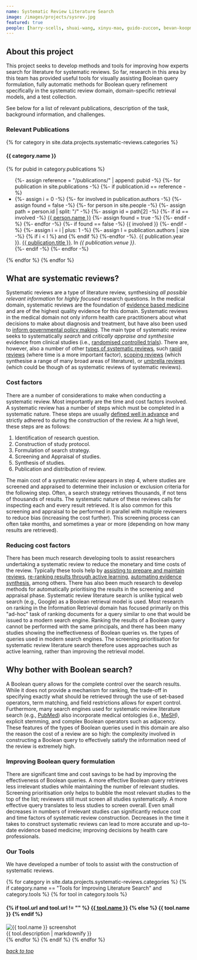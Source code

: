 ```yaml
---
name: Systematic Review Literature Search
image: /images/projects/sysrev.jpg
featured: true
people: [harry-scells, shuai-wang, xinyu-mao, guido-zuccon, bevan-koopman]
---
```


## About this project

This project seeks to develop methods and tools for improving how experts search for literature for systematic reviews. So far, research in this area by this team has provided useful tools for visually assisting Boolean query formulation, fully automatic methods for Boolean query refinement specifically in the systematic review domain, domain-specific retrieval models, and a test collection.

See below for a list of relevant publications, description of the task, background information, and challenges.

### Relevant Publications 

{% for category in site.data.projects.systematic-reviews.categories %}

#### {{ category.name }}

{% for pubid in category.publications %}
<ul>
    {%- assign reference =  "/publications/" | append: pubid -%}
    {%- for publication in site.publications -%}
        {%- if publication.id == reference -%}
            <li>
            {%- assign i = 0 -%}
            {%- for involved in publication.authors -%}
                {%- assign found = false -%}
                {%- for person in site.people -%}
                    {%- assign path = person.id | split: "/" -%}
                    {%- assign id = path[2] -%}
                    {%- if id == involved -%}
                        <a href="{{ person.id }}">{{ person.name }}</a>
                        {%- assign found = true -%}
                    {%- endif -%}
                {%- endfor -%}
                {%- if found == false -%}
                    {{ involved }}
                {%- endif -%}
                {%- assign i = i | plus: 1 -%}
                {%- assign l = publication.authors | size -%}
                {% if i < l %} and {% endif %}
            {%-endfor -%}.
           {{ publication.year }}.
           <a href="{{ publication.id }}">{{ publication.title }}</a>.
           In <em>{{ publication.venue }}</em>.
           </li>
        {%- endif -%}
    {%- endfor -%}
</ul>
{% endfor %}
{% endfor %}



## What are systematic reviews?

Systematic reviews are a type of literature review, synthesising _all possible relevant information_ for _highly focused_ research questions. In the medical domain, systematic reviews are the foundation of [evidence based medicine](https://en.wikipedia.org/wiki/Evidence-based_medicine) and are of the highest quality evidence for this domain. Systematic reviews in the medical domain not only inform health care practitioners about what decisions to make about diagnosis and treatment, but have also been used to [inform governmental policy making](https://www.ncbi.nlm.nih.gov/pmc/articles/PMC2807200/). The main type of systematic review seeks to systematically _search_ and _critically appraise and synthesise_ evidence from clinical studies (i.e., [randomised controlled trials](https://www.ncbi.nlm.nih.gov/pmc/articles/PMC3196997/)). There are, however, also a number of other [types of systematic reviews](https://guides.mclibrary.duke.edu/sysreview/types), such [rapid reviews](https://guides.library.vcu.edu/rapidreview) (where time is a more important factor), [scoping reviews](https://www.ncbi.nlm.nih.gov/pmc/articles/PMC2954944/) (which synthesise a range of many broad areas of literature), or [umbrella reviews](https://www.ncbi.nlm.nih.gov/pubmed/26360830) (which could be though of as systematic reviews of systematic reviews).

### Cost factors

There are a number of considerations to make when conducting a systematic review. Most importantly are the time and cost factors involved. A systematic review has a number of steps which must be completed in a systematic nature. These steps are usually [defined well in advance](https://training.cochrane.org/handbook) and strictly adhered to during the construction of the review. At a high level, these steps are as follows:

 1. Identification of research question.
 2. Construction of study protocol.
 3. Formulation of search strategy.
 4. Screening and Appraisal of studies.
 5. Synthesis of studies.
 6. Publication and distribution of review.
 
The main cost of a systematic review appears in step 4, where studies are screened and appraised to determine their inclusion or exclusion criteria for the following step. Often, a search strategy retrieves thousands, if not tens of thousands of results. The systematic nature of these reviews calls for inspecting each and every result retrieved. It is also common for this screening and appraisal to be performed in parallel with multiple reviewers to reduce bias (increasing the cost further). This screening process can often take months, and sometimes a year or more (depending on how many results are retrieved).

### Reducing cost factors

There has been much research developing tools to assist researchers undertaking a systematic review to reduce the monetary and time costs of the review. Typically these tools help by [assisting to prepare and maintain reviews](https://community.cochrane.org/help/tools-and-software/revman-5), [re-ranking results through active learning](https://www.ncbi.nlm.nih.gov/pmc/articles/PMC6175382/), [automating evidence synthesis](http://www.robotreviewer.net/), among others. There has also been much research to develop methods for automatically prioritising the results in the screening and appraisal phase. Systematic review literature search is unlike typical web search (e.g., Google) as a Boolean retrieval model is used. Most research on ranking in the Information Retrieval domain has focused primarily on this "ad-hoc" task of ranking documents for a query similar to one that would be issued to a modern search engine. Ranking the results of a Boolean query cannot be performed with the same principals, and there has been many studies showing the ineffectiveness of Boolean queries vs. the types of queries used in modern search engines. The screening prioritisation for systematic review literature search therefore uses approaches such as active learning, rather than improving the retrieval model.  

## Why bother with Boolean search?

A Boolean query allows for the complete control over the search results. While it does not provide a mechanism for ranking, the trade-off in specifying exactly what should be retrieved through the use of set-based operators, term matching, and field restrictions allows for expert control. Furthermore, many search engines used for systematic review literature search (e.g., [PubMed](https://www.ncbi.nlm.nih.gov/pubmed/)) also incorporate medical ontologies (i.e., [MeSH](https://www.nlm.nih.gov/mesh/)), explicit stemming, and complex Boolean operators such as adjacency. These features of the types of Boolean queries used in this domain are also the reason the cost of a review are so high: the complexity involved in constructing a Boolean query to effectively satisfy the information need of the review is extremely high.

### Improving Boolean query formulation

There are significant time and cost savings to be had by improving the effectiveness of Boolean queries. A more effective Boolean query retrieves less irrelevant studies while maintaining the number of relevant studies. Screening prioritisation only helps to bubble the most relevant studies to the top of the list; reviewers still must screen all studies systematically. A more effective query translates to less studies to screen overall. Even small decreases in numbers of irrelevant studies can significantly reduce cost and time factors of systematic review construction. Decreases in the time it takes to construct systematic reviews can lead to more accurate and up-to-date evidence based medicine; improving decisions by health care professionals.  

### Our Tools

We have developed a number of tools to assist with the construction of systematic reviews.

{% for category in site.data.projects.systematic-reviews.categories %}
  {% if category.name == "Tools for Improving Literature Search" and category.tools %}
    {% for tool in category.tools %}
    <div class="tool-card">
        <h4>
            {% if tool.url and tool.url != "" %}
                <a href="{{ tool.url }}">{{ tool.name }}</a>
            {% else %}
                {{ tool.name }}
            {% endif %}
        </h4>
        <div class="tool-content">
            <div class="tool-image">
                <img src="{{ tool.image }}" alt="{{ tool.name }} screenshot">
            </div>
            <div class="tool-description">
                {{ tool.description | markdownify }}
            </div>
        </div>
    </div>
    {% endfor %}
  {% endif %}
{% endfor %}

[_back to top_](#main)
